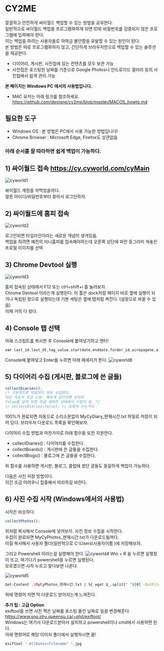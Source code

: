 # CY2ME
 깔끔하고 안전하게 싸이월드 백업할 수 있는 방법을 공유한다.  
 일반적으로 싸이월드 백업을 프로그램화하게 되면 ID와 비밀번호를 검증되지 않은 프로그램에 입력해야 한다.  
 이는 백업을 하려는 사용자들로 하여금 불안함을 유발할 수 있는 원인이 된다.  
 본 방법은 따로 프로그램화하지 않고, 간단하게 브라우저만으로 백업할 수 있는 솔루션을 제공한다.  
 
 * 다이어리, 게시판, 사진첩에 있는 컨텐츠를 모두 보관 가능  
 * 사진첩은 포스팅한 날짜를 기준으로 Google Photos나 안드로이드 갤러리 등의 사진첩에서 쉽게 관리 가능

**본 페이지는 Windows PC 에서의 사용법입니다.**
 * MAC 유저는 아래 링크를 참조하세요.
 https://github.com/designe/cy2me/blob/master/MACOS_howto.md

 ## 필요한 도구
 - Windows OS : 본 방법은 PC에서 사용 가능한 방법입니다!
 - Chrome Browser : Microsoft Edge, Firefox도 상관없음


### 아래 순서를 잘 따라하면 쉽게 백업이 가능하다.


## 1) 싸이월드 접속 https://cy.cyworld.com/cyMain
 ![cyworld1](https://github.com/designe/cy2me/blob/master/assets/cy1.PNG?raw=true)
 
 싸이월드 계정을 까먹었을꺼다.  
 얼른 아이디/비밀번호부터 찾아서 로그인하자.
 

## 2) 싸이월드에 홈피 접속
![cyworld2](https://github.com/designe/cy2me/blob/master/assets/cy2.PNG?raw=true)
 
 로그인되면 타임라인이라는 새로운 개념이 생겨있음.  
 백업을 하려면 예전의 미니홈피를 접속해야하는데 오른쪽 상단에 파란 동그라미 쳐놓은 프로필 이미지를 선택


## 3) Chrome Devtool 실행
![cyworld3](https://github.com/designe/cy2me/blob/master/assets/cy3.PNG?raw=true)

 홈피 접속된 상태에서 F12 또는 ctrl+shift+i 를 눌러보자.  
 Chrome Devtool 이라는게 실행된다. 이 툴은 dock처럼 페이지 바로 옆에 실행이 되거나 독립된 창으로 실행되는데 기본 세팅은 옆에 탭처럼 켜진다. (설정으로 바꿀 수 있음)  
 이제 거의 다 왔다.


## 4) Console 탭 선택
아래 스크립트를 복사한 후 Console에 붙여넣기하고 엔터!
```js
var last_id,last_dt,tag_value,startdate,enddate,forder_id,airepageno,airecase,airelastdate,html="",type="more",search="",allPosts=[],postIdx=0,activateReply=!0;function getBase64Image(t){var e=document.createElement("canvas");return e.width=t.width,e.height=t.height,e.getContext("2d").drawImage(t,0,0),e.toDataURL("image/jpg").replace(/^data:image\/(png|jpg);base64,/,"")}function printImageList(){for(var t="",e=0,a=0;a<allPosts.length;a++)"2"==allPosts[a].type&&(e++,t+="http://nthumb.cyworld.com/thumb?v=0&width=810&url="+allPosts[a].image+" "+allPosts[a].date.replace(/\./gi,"")+"_"+allPosts[a].time.replace(/\:/gi,"")+"00."+e+"."+allPosts[a].image.split(".").pop()+" "+allPosts[a].date.replace(/\./gi,":")+" "+allPosts[a].time+"\n");return t}function saveAs(t,e){var a=document.createElement("a"),s=URL.createObjectURL(e);a.href=s,a.download=t,document.body.appendChild(a),a.click(),setTimeout((function(){document.body.removeChild(a),window.URL.revokeObjectURL(s)}),0)}function collectDiaries(t=!0){activateReply=t,readAllCyPosts("M");var e=new Blob([JSON.stringify(allPosts,null,1)],{type:"text/plain;charset=utf-8"});saveAs("MyCyDiary_"+Date().replace(/\ /gi,"_").split("_GMT")[0]+".txt",e),console.log(allPosts)}function collectBoards(t=!0){activateReply=t,readAllCyPosts("1");var e=new Blob([JSON.stringify(allPosts,null,1)],{type:"text/plain;charset=utf-8"});saveAs("MyCyBoards_"+Date().replace(/\ /gi,"_").split("_GMT")[0]+".txt",e),console.log(allPosts)}function collectBlogs(t=!0){activateReply=t,readAllCyPosts("B");var e=new Blob([JSON.stringify(allPosts,null,1)],{type:"text/plain;charset=utf-8"});saveAs("MyCyBlogs_"+Date().replace(/\ /gi,"_").split("_GMT")[0]+".txt",e),console.log(allPosts)}function collectPhotos(){activateReply=!1,readAllCyPosts("2");var t=new Blob([printImageList()],{type:"text/plain;charset=utf-8"});saveAs("MyCyPhotos_"+Date().replace(/\ /gi,"_").split("_GMT")[0]+".txt",t)}function readAllCyPosts(t){allPosts=[],postIdx=0,last_dt=null;var e=readCyPost(30,t);if(postIdx=e,e>30){postIdx=30;do{readCyPost(e-postIdx,t),postIdx+=30}while(e-postIdx>0);console.log("Finish")}}function readCyPost(t,e){var a=0;return $.ajax({url:"/home/"+homeTid+"/posts",data:{startdate:startdate,enddate:enddate,folderid:"",tagname:tag_value,lastid:last_id,lastdate:last_dt,listsize:t,homeId:homeTid,airepageno:airepageno,airecase:airecase,airelastdate:airelastdate,searchType:srchType,search:search},cache:!1,dataType:"json",async:!1,success:function(t){last_dt=t.lastdate,a=t.totalCount;var s=postIdx;t.postList.length>0?t.postList.some((function(t,l){if(e&&t.serviceType!=e)return!1;var o={type:t.serviceType,writer:t.writer,viewCount:t.viewCount};switch(o.type){case"2":o.image=t.summaryModel.image;break;case"1":case"M":break;case"7":return e?allPosts[s+l]=o:allPosts.push(o),!1}try{$.ajax({url:"/home/"+homeTid+"/post/"+t.identity+"/layer",cache:!1,async:!1,dataType:"html",data:{},success:function(e,a,s){var l=$("<output>").append($.parseHTML(e));if(void 0===$(".textData",l)[0])return!1;"M"!=o.type&&(o.title=$("#cyco-post-title",l)[0].innerText.trim());for(var i="",r=$(".textData",l),n=0;n<r.length;n++)i+=r[n].innerText.trim();(o.content=i,o.date=$(".view1",l)[0].innerText.trim().split(" ")[0].split("\t").pop(),o.time=$(".view1",l)[0].innerText.trim().split(" ")[1],activateReply)?0!=t.commentCount?$.ajax({url:"/home/"+homeTid+"/post/"+t.identity+"/comment",dataType:"json",async:!1,data:{},success:function(t,e,a){for(comment_idx in o.comments=[],t.commentList){var s=t.commentList[comment_idx].contentModel[0];s.name=t.commentList[comment_idx].writer.name,o.comments.push(s)}allPosts.push(o)}}):allPosts.push(o):allPosts.push(o)}})}catch(t){console.error(t)}var i=(s+l)/a*100;console.log("Collecting | "+t.identity+" | "+i.toFixed(2)+"% ["+(s+l)+" / "+a+"] ")})):a=0}}),a}"more"==type?(last_id=$(".hiddenId:last").data("id"),last_dt="",airepageno=$("#airepageno").val(),airecase=$("#airecase").val(),airelastdate=$("#airelastdate").val(),srchType=$("#searchType").val(),tag_value=$("#tagname").val(),forder_id=$("#folderid").val()):home_idx=0,console.log("CY2ME : Cyworld 백업 준비 완료 :)");
```

Console에 붙여넣고 Enter를 누르면 아래 메세지가 뜬다.
![cyworld8](https://github.com/designe/cy2me/blob/master/assets/cy8.png?raw=true)


## 5) 다이어리 수집 (게시판, 블로그에 쓴 글들)
```js
collectDiaries();
/* 기본적으로 댓글까지 모두 수집한다.
대신 속도가 조금 느림. 빠르게 받으려면 인자로
false를 넣게 되면 댓글 제외한 상태에서 수집이 됨. */
// collectDiaries(false); // 요렇게 쓰는거다
```
100%가 완료되면 자동으로 소리소문없이 MyCyDiary_현재시간.txt 파일로 저장이 되어 있다.  브라우저 다운로드 목록을 확인해보자.  

다이어리 수집 방법과 마찬가지로 아래 함수들 또한 지원한다.
* collectDiaries() : 다이어리를 수집한다.
* collectBoards() : 게시판에 쓴 글들을 수집한다.
* collectBlogs() : 블로그에 쓴 글들을 수집한다.

위 함수를 사용하면 게시판, 블로그, 클럽에 썼던 글들도 동일하게 백업이 가능하다.

다음은 사진 저장 방법이다.  
이건 조금 어려우니 집중해서 따라하길 바란다.


## 6) 사진 수집 시작 (Windows에서의 사용법)

시작은 비슷하다.
```js
collectPhotos();
```
위처럼 복사해서 Console에 넣어보자. 사진 정보 수집을 시작한다.  
수집이 완료되면 MyCyPhotos_현재시간.txt가 다운로드될꺼다.  
이걸 복사해서 사용자 폴더(일반적으로 C:\Users\사용자이름 )에 저장해보자.  

그리고 Powershell 이라는걸 실행해야 한다.
![cyworld4](https://github.com/designe/cy2me/blob/master/assets/cy4.PNG?raw=true)
Win + R 을 누르면 실행창이 뜨고, 여기다가 powershell을 누르면 실행된다.  
모르겠으면 시작 누르고 찾다보면 나온다. 

![cyworld5](https://github.com/designe/cy2me/blob/master/assets/cy5.PNG?raw=true)
```bash
Get-Content .\MyCyPhotos_현재시간.txt | %{ wget $_.split(" ")[0] -OutFile $_.split(" ")[1];}
```

위에 명령어 치면 막 다운로드 받아지는게 느껴진다.

**추가 팁 : 고급 Option**  
exiftool을 쓰면 사진 찍은 날짜를 포스팅 올린 날짜로 일괄 변경해준다.  
https://www.sno.phy.queensu.ca/~phil/exiftool/  
Windows는 여기서 다운로드받아서 설치하고 powershell이나 cmd에서 사용하면 된다.  
아래 명령어로 해당 이미지 폴더에서 실행하시면 끝!  

```bash
exiftool "-AllDates<filename" *.jpg
```
